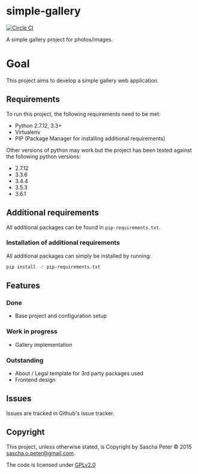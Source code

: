 # simple-gallery

[![Circle CI](https://circleci.com/gh/Sascha-Peter/simple_gallery.svg?style=svg)](https://circleci.com/gh/Sascha-Peter/simple_gallery)

A simple gallery project for photos/images.

# Goal
This project aims to develop a simple gallery web application.

## Requirements
To run this project, the following requirements need to be met:

* Python 2.7.12, 3.3+
* Virtualenv
* PIP (Package Manager for installing additional requirements)

Other versions of python may work but the project has been tested against the following python versions:

* 2.7.12
* 3.3.6
* 3.4.4
* 3.5.3
* 3.6.1

## Additional requirements
All additional packages can be found in `pip-requirements.txt`.

### Installation of additional requirements
All additional packages can simply be installed by running:

```bash
pip install -r pip-requirements.txt
```

## Features

### Done
* Base project and configuration setup

### Work in progress
* Gallery implementation

### Outstanding
* About / Legal template for 3rd party packages used
* Frontend design

## Issues
Issues are tracked in Github's issue tracker.

## Copyright
This project, unless otherwise stated, is Copyright by Sascha Peter &copy; 2015 sascha.o.peter@gmail.com.

The code is licensed under [GPLv2.0](http://www.gnu.org/licenses/gpl-2.0.txt)
